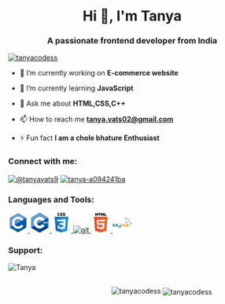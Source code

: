 

<!--
**tanyacodess/tanyacodess** is a ✨ _special_ ✨ repository because its `README.md` (this file) appears on your GitHub profile.

Here are some ideas to get you started:

- 🔭 I’m currently working on ...
- 🌱 I’m currently learning ...
- 👯 I’m looking to collaborate on ...
- 🤔 I’m looking for help with ...
- 💬 Ask me about ...
- 📫 How to reach me: ...
- 😄 Pronouns: ...
- ⚡ Fun fact: ...
-->
<h1 align="center">Hi 👋, I'm Tanya</h1>
<h3 align="center">A passionate frontend developer from India</h3>

<p align="left"> <a href="https://github.com/ryo-ma/github-profile-trophy"><img src="https://github-profile-trophy.vercel.app/?username=tanyacodess" alt="tanyacodess" /></a> </p>

- 🔭 I’m currently working on **E-commerce website**

- 🌱 I’m currently learning **JavaScript**

- 💬 Ask me about **HTML,CSS,C++**

- 📫 How to reach me **tanya.vats02@gmail.com**

- ⚡ Fun fact **I am a chole bhature Enthusiast**

<h3 align="left">Connect with me:</h3>
<p align="left">
<a href="https://twitter.com/@tanyavats9" target="blank"><img align="center" src="https://raw.githubusercontent.com/rahuldkjain/github-profile-readme-generator/master/src/images/icons/Social/twitter.svg" alt="@tanyavats9" height="30" width="40" /></a>
<a href="https://linkedin.com/in/tanya-a094241ba" target="blank"><img align="center" src="https://raw.githubusercontent.com/rahuldkjain/github-profile-readme-generator/master/src/images/icons/Social/linked-in-alt.svg" alt="tanya-a094241ba" height="30" width="40" /></a>
</p>

<h3 align="left">Languages and Tools:</h3>
<p align="left"> <a href="https://www.cprogramming.com/" target="_blank" rel="noreferrer"> <img src="https://raw.githubusercontent.com/devicons/devicon/master/icons/c/c-original.svg" alt="c" width="40" height="40"/> </a> <a href="https://www.w3schools.com/cpp/" target="_blank" rel="noreferrer"> <img src="https://raw.githubusercontent.com/devicons/devicon/master/icons/cplusplus/cplusplus-original.svg" alt="cplusplus" width="40" height="40"/> </a> <a href="https://www.w3schools.com/css/" target="_blank" rel="noreferrer"> <img src="https://raw.githubusercontent.com/devicons/devicon/master/icons/css3/css3-original-wordmark.svg" alt="css3" width="40" height="40"/> </a> <a href="https://git-scm.com/" target="_blank" rel="noreferrer"> <img src="https://www.vectorlogo.zone/logos/git-scm/git-scm-icon.svg" alt="git" width="40" height="40"/> </a> <a href="https://www.w3.org/html/" target="_blank" rel="noreferrer"> <img src="https://raw.githubusercontent.com/devicons/devicon/master/icons/html5/html5-original-wordmark.svg" alt="html5" width="40" height="40"/> </a> <a href="https://www.mysql.com/" target="_blank" rel="noreferrer"> <img src="https://raw.githubusercontent.com/devicons/devicon/master/icons/mysql/mysql-original-wordmark.svg" alt="mysql" width="40" height="40"/> </a> </p>

<h3 align="left">Support:</h3>
<p><a href="https://www.buymeacoffee.com/Tanya"> <img align="left" src="https://cdn.buymeacoffee.com/buttons/v2/default-yellow.png" height="50" width="210" alt="Tanya" /></a></p><br><br>

<p><img align="left" src="https://github-readme-stats.vercel.app/api/top-langs?username=tanyacodess&show_icons=true&locale=en&layout=compact" alt="tanyacodess" /></p>

<p>&nbsp;<img align="center" src="https://github-readme-stats.vercel.app/api?username=tanyacodess&show_icons=true&locale=en" alt="tanyacodess" /></p>
